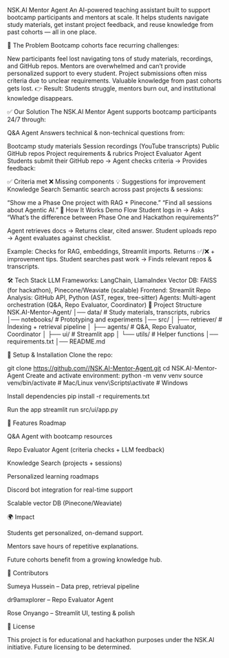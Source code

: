 NSK.AI Mentor Agent An AI-powered teaching assistant built to support bootcamp participants and mentors at scale. It helps students navigate study materials, get instant project feedback, and reuse knowledge from past cohorts — all in one place.

🚩 The Problem Bootcamp cohorts face recurring challenges:

New participants feel lost navigating tons of study materials, recordings, and GitHub repos. Mentors are overwhelmed and can’t provide personalized support to every student. Project submissions often miss criteria due to unclear requirements. Valuable knowledge from past cohorts gets lost. 👉 Result: Students struggle, mentors burn out, and institutional knowledge disappears.

✅ Our Solution The NSK.AI Mentor Agent supports bootcamp participants 24/7 through:

Q&A Agent Answers technical & non-technical questions from:

Bootcamp study materials Session recordings (YouTube transcripts) Public GitHub repos Project requirements & rubrics Project Evaluator Agent Students submit their GitHub repo → Agent checks criteria → Provides feedback:

✅ Criteria met ❌ Missing components 💡 Suggestions for improvement Knowledge Search Semantic search across past projects & sessions:

“Show me a Phase One project with RAG + Pinecone.” “Find all sessions about Agentic AI.” 🧩 How It Works Demo Flow Student logs in → Asks “What’s the difference between Phase One and Hackathon requirements?”

Agent retrieves docs → Returns clear, cited answer. Student uploads repo → Agent evaluates against checklist.

Example: Checks for RAG, embeddings, Streamlit imports. Returns ✅/❌ + improvement tips. Student searches past work → Finds relevant repos & transcripts.

🛠 Tech Stack LLM Frameworks: LangChain, LlamaIndex Vector DB: FAISS (for hackathon), Pinecone/Weaviate (scalable) Frontend: Streamlit Repo Analysis: GitHub API, Python (AST, regex, tree-sitter) Agents: Multi-agent orchestration (Q&A, Repo Evaluator, Coordinator) 📂 Project Structure NSK.AI-Mentor-Agent/ │── data/ # Study materials, transcripts, rubrics │── notebooks/ # Prototyping and experiments │── src/ │ ├── retriever/ # Indexing + retrieval pipeline │ ├── agents/ # Q&A, Repo Evaluator, Coordinator │ ├── ui/ # Streamlit app │ └── utils/ # Helper functions │── requirements.txt │── README.md

🚀 Setup & Installation Clone the repo:

git clone https://github.com//NSK.AI-Mentor-Agent.git cd NSK.AI-Mentor-Agent Create and activate environment: python -m venv venv source venv/bin/activate # Mac/Linux venv\Scripts\activate # Windows

Install dependencies pip install -r requirements.txt

Run the app streamlit run src/ui/app.py

📌 Features Roadmap

Q&A Agent with bootcamp resources

Repo Evaluator Agent (criteria checks + LLM feedback)

Knowledge Search (projects + sessions)

Personalized learning roadmaps

Discord bot integration for real-time support

Scalable vector DB (Pinecone/Weaviate)

🌍 Impact

Students get personalized, on-demand support.

Mentors save hours of repetitive explanations.

Future cohorts benefit from a growing knowledge hub.

🤝 Contributors

Sumeya Hussein – Data prep, retrieval pipeline

dr9amxplorer – Repo Evaluator Agent

Rose Onyango – Streamlit UI, testing & polish

📄 License

This project is for educational and hackathon purposes under the NSK.AI initiative. Future licensing to be determined.

